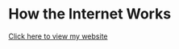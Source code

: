 # How the Internet Works

[Click here to view my website]( https://akadiyala12.github.io/HowtheInternetWorks/)